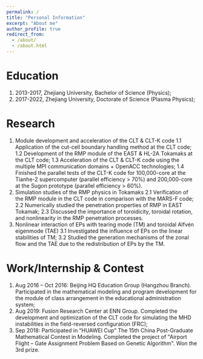 ```yaml
---
permalink: /
title: "Personal Information"
excerpt: "About me"
author_profile: true
redirect_from: 
  - /about/
  - /about.html
---
```


Education
======
1. 2013-2017, Zhejiang University, Bachelor of Science (Physics);
2. 2017-2022, Zhejiang University, Doctorate of Science (Plasma Physics);

Research
======
1. Module development and acceleration of the CLT & CLT-K code
1.1 Application of the cut-cell boundary handling method at the CLT code;
1.2 Development of the RMP module of the EAST & HL-2A Tokamaks at the CLT code;
1.3 Acceleration of the CLT & CLT-K code using the multiple MPI communication domains + OpenACC technologies;
1.4 Finished the parallel tests of the CLT-K code for 100,000-core at the Tianhe-2 supercomputer (parallel efficiency > 70%) and 200,000-core at the Sugon prototype (parallel efficiency > 60%).
2. Simulation studies of the RMP physics in Tokamaks
2.1 Verification of the RMP module in the CLT code in comparison with the MARS-F code;
2.2 Numerically studied the penetration properties of RMP in EAST Tokamak;
2.3 Discussed the importance of toroidicity, toroidal rotation, and nonlinearity in the RMP penetration processes.
3. Nonlinear interaction of EPs with tearing mode (TM) and toroidal Alfvén eigenmode (TAE)
3.1 Investigated the influence of EPs on the linear stabilities of TM;
3.2 Studied the generation mechanisms of the zonal flow and the TAE due to the redistribution of EPs by the TM.

Work/Internship & Contest 
======
1. Aug 2016 – Oct 2016: Beijing HQ Education Group (Hangzhou Branch). Participated in the mathematical modeling and program development for the module of class arrangement in the educational administration system;
2. Aug 2019: Fusion Research Center at ENN Group. Completed the development and optimization of the CLT code for simulating the MHD instabilities in the field-reversed configuration (FRC);
3. Sep 2018: Participated in “HUAWEI Cup” The 15th China Post-Graduate Mathematical Contest in Modeling. Completed the project of "Airport Flight – Gate Assignment Problem Based on Genetic Algorithm". Won the 3rd prize.
